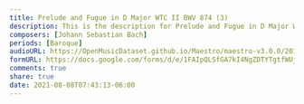 ```yaml
---
title: Prelude and Fugue in D Major WTC II BWV 874 (3)
description: This is the description for Prelude and Fugue in D Major WTC II BWV 874 by Johann Sebastian Bach
composers: [Johann Sebastian Bach]
periods: [Baroque]
audioURL: https://OpenMusicDataset.github.io/Maestro/maestro-v3.0.0/2011/MIDI-Unprocessed_01_R1_2011_MID--AUDIO_R1-D1_02_Track02_wav.midi
formURL: https://docs.google.com/forms/d/e/1FAIpQLSfGA7kI4NgZDTYTgtfWUjG-e2aSDGOPJUWlYJR-SsF8uH0XpA/viewform
comments: true
share: true
date: 2021-08-08T07:43:13-06:00
---
```

